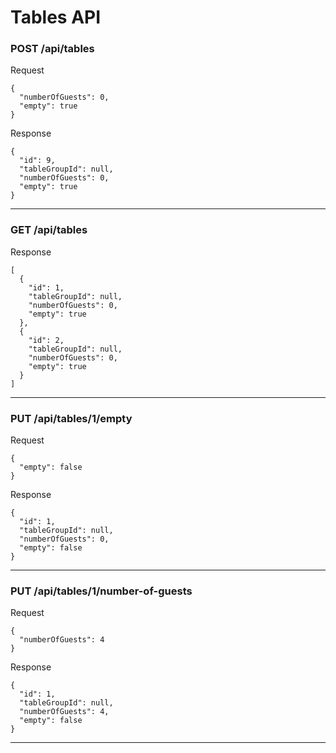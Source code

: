 Tables API
===
### POST /api/tables

Request
```
{
  "numberOfGuests": 0,
  "empty": true
}
```

Response
```
{
  "id": 9,
  "tableGroupId": null,
  "numberOfGuests": 0,
  "empty": true
}
```

---
### GET /api/tables

Response
```
[
  {
    "id": 1,
    "tableGroupId": null,
    "numberOfGuests": 0,
    "empty": true
  },
  {
    "id": 2,
    "tableGroupId": null,
    "numberOfGuests": 0,
    "empty": true
  }
]
```

---
### PUT /api/tables/1/empty

Request
```
{
  "empty": false
}
```

Response
```
{
  "id": 1,
  "tableGroupId": null,
  "numberOfGuests": 0,
  "empty": false
}
```

---
### PUT /api/tables/1/number-of-guests

Request
```
{
  "numberOfGuests": 4
}
```

Response
```
{
  "id": 1,
  "tableGroupId": null,
  "numberOfGuests": 4,
  "empty": false
}
```

---

